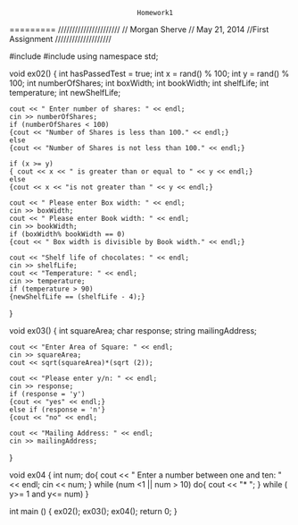 									Homework1
=========
//////////////////////
// Morgan Sherve
// May 21, 2014
//First Assignment
////////////////////

#include <iostream>
#include <string>
using namespace std;

void ex02()
{
	int hasPassedTest = true;
	int x = rand() % 100;
	int y = rand() % 100;
	int numberOfShares;
	int boxWidth;
	int bookWidth;
	int shelfLife;
	int temperature;
	int newShelfLife;
	
	cout << " Enter number of shares: " << endl;
	cin >> numberOfShares;
	if (numberOfShares < 100)
	{cout << "Number of Shares is less than 100." << endl;}
	else 
	{cout << "Number of Shares is not less than 100." << endl;}

	if (x >= y)
	{ cout << x << " is greater than or equal to " << y << endl;}
	else
	{cout << x << "is not greater than " << y << endl;}
	
	cout << " Please enter Box width: " << endl;
	cin >> boxWidth;
	cout << " Please enter Book width: " << endl;
	cin >> bookWidth;
	if (boxWidth% bookWidth == 0)
	{cout << " Box width is divisible by Book width." << endl;}

	cout << "Shelf life of chocolates: " << endl;
	cin >> shelfLife;
	cout << "Temperature: " << endl;
	cin >> temperature;
	if (temperature > 90)
	{newShelfLife == (shelfLife - 4);}

}

void ex03()
{
	int squareArea;
	char response;
	string mailingAddress;

	cout << "Enter Area of Square: " << endl;
	cin >> squareArea;
	cout << sqrt(squareArea)*(sqrt (2));

	cout << "Please enter y/n: " << endl;
	cin >> response;
	if (response = 'y')
	{cout << "yes" << endl;}
	else if (response = 'n'}
	{cout << "no" << endl;

	cout << "Mailing Address: " << endl;
	cin >> mailingAddress;

}

void ex04
{
	int num;
	do{
	cout << " Enter a number between one and ten: " << endl;
	cin << num;
	} while (num <1 || num > 10)
	do{
	cout << "* ";
	} while ( y>= 1 and y<= num)
}


int main ()
{
	ex02();
	ex03();
	ex04();
		return 0;
}
